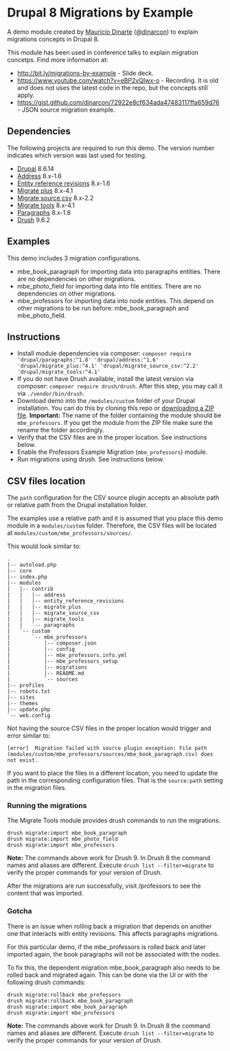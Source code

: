 # Drupal 8 Migrations by Example

A demo module created by [Mauricio Dinarte](https://www.drupal.org/u/dinarcon) ([@dinarcon](https://twitter.com/dinarcon)) to explain migrations concepts in Drupal 8.

This module has been used in conference talks to explain migration concetps. Find more information at:

* http://bit.ly/migrations-by-example - Slide deck.
* https://www.youtube.com/watch?v=eBP2vQIwx-o - Recording. It is old and does not uses the latest code in the repo, but the concepts still apply.
* https://gist.github.com/dinarcon/72922e8cf634ada47483117ffa659d76 - JSON source migration example.

## Dependencies

The following projects are required to run this demo. The version number indicates which version was last used for testing.
 
* [Drupal](https://www.drupal.org/project/drupal) 8.6.14
* [Address](https://www.drupal.org/project/address) 8.x-1.6
* [Entity reference revisions](https://www.drupal.org/project/entity_reference_revisions) 8.x-1.6
* [Migrate plus](https://www.drupal.org/project/migrate_plus) 8.x-4.1
* [Migrate source csv](https://www.drupal.org/project/migrate_source_csv) 8.x-2.2
* [Migrate tools](https://www.drupal.org/project/migrate_tools) 8.x-4.1
* [Paragraphs](https://www.drupal.org/project/paragraphs) 8.x-1.8
* [Drush](https://github.com/drush-ops/drush) 9.6.2

## Examples

This demo includes 3 migration configurations.

* mbe_book_paragraph for importing data into paragraphs entities. There are no dependencies on other migrations.
* mbe_photo_field for importing data into file entities. There are no dependencies on other migrations.
* mbe_professors for importing data into node entities. This depend on other migrations to be run before: mbe_book_paragraph and mbe_photo_field.

## Instructions

* Install module dependencies via composer: `composer require 'drupal/paragraphs:^1.8' 'drupal/address:^1.6' 'drupal/migrate_plus:^4.1' 'drupal/migrate_source_csv:^2.2' 'drupal/migrate_tools:^4.1'`
* If you do not have Drush available, install the latest version via composer: `composer require drush/drush`. After this step, you may call it via `./vendor/bin/drush`.
* Download demo into the `/modules/custom` folder of your Drupal installation. You can do this by cloning this repo or [downloading a ZIP file](https://github.com/dinarcon/mbe_professors/archive/master.zip). **Important:** The name of the folder containing the module should be `mbe_professors`. If you get the module from the ZIP file make sure the rename the folder accordingly.
* Verify that the CSV files are in the proper location. See instructions below.
* Enable the Professors Example Migration (`mbe_professors`) module.
* Run migrations using drush. See instructions below.

## CSV files location

The `path` configuration for the CSV source plugin accepts an absolute path or relative path from the Drupal installation folder.

The examples use a relative path and it is assumed that you place this demo module in a `modules/custom` folder. Therefore, the CSV files will be located at `modules/custom/mbe_professors/sources/`.

This would look similar to:

```
.
|-- autoload.php
|-- core
|-- index.php
|-- modules
|   |-- contrib
|   |   |-- address
|   |   |-- entity_reference_revisions
|   |   |-- migrate_plus
|   |   |-- migrate_source_csv
|   |   |-- migrate_tools
|   |   `-- paragraphs
|   `-- custom
|       `-- mbe_professors
|           |-- composer.json
|           |-- config
|           |-- mbe_professors.info.yml
|           |-- mbe_professors_setup
|           |-- migrations
|           |-- README.md
|           `-- sources
|-- profiles
|-- robots.txt
|-- sites
|-- themes
|-- update.php
`-- web.config
``` 

Not having the source CSV files in the proper location would trigger and error similar to:

```
[error]  Migration failed with source plugin exception: File path (modules/custom/mbe_professors/sources/mbe_book_paragraph.csv) does not exist.
```

If you want to place the files in a different location, you need to update the path in the corresponding configuration files. That is the `source:path` setting in the migration files.

### Running the migrations

The Migrate Tools module provides drush commands to run the migrations.

```
drush migrate:import mbe_book_paragraph
drush migrate:import mbe_photo_field
drush migrate:import mbe_professors
```

**Note:** The commands above work for Drush 9. In Drush 8 the command names and aliases are different. Execute `drush list --filter=migrate` to verify the proper commands for your version of Drush.

After the migrations are run successfully, visit /professors to see the content that was imported.

### Gotcha

There is an issue when rolling back a migration that depends on another one that interacts with entity revisions. This affects paragraphs migrations.

For this particular demo, if the mbe_professors is rolled back and later imported again, the book paragraphs will not be associated with the nodes.

To fix this, the dependent migration mbe_book_paragraph also needs to be rolled back and migrated again. This can be done via the UI or with the following drush commands:

```
drush migrate:rollback mbe_professors
drush migrate:rollback mbe_book_paragraph
drush migrate:import mbe_book_paragraph
drush migrate:import mbe_professors
```

**Note:** The commands above work for Drush 9. In Drush 8 the command names and aliases are different. Execute `drush list --filter=migrate` to verify the proper commands for your version of Drush.
